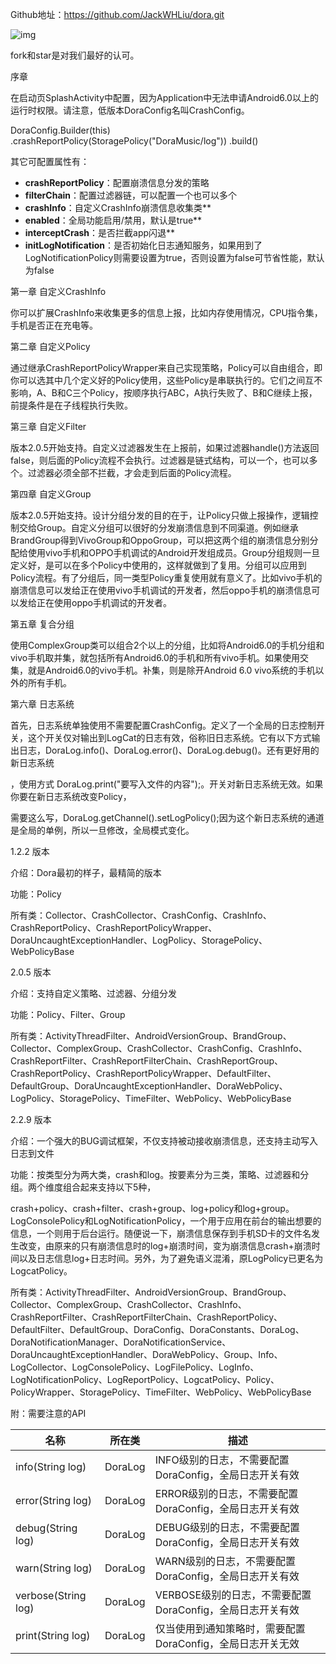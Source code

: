 Github地址：https://github.com/JackWHLiu/dora.git

![img](http://doramusic.site/images/DoraDemo.gif)



fork和star是对我们最好的认可。



序章

在启动页SplashActivity中配置，因为Application中无法申请Android6.0以上的运行时权限。请注意，低版本DoraConfig名叫CrashConfig。

DoraConfig.Builder(this)
    .crashReportPolicy(StoragePolicy("DoraMusic/log"))
    .build()



其它可配置属性有：

- **crashReportPolicy**：配置崩溃信息分发的策略
- **filterChain**：配置过滤器链，可以配置一个也可以多个
- **crashInfo**：自定义CrashInfo崩溃信息收集类**
- **enabled**：全局功能启用/禁用，默认是true**
- **interceptCrash**：是否拦截app闪退**
- **initLogNotification**：是否初始化日志通知服务，如果用到了LogNotificationPolicy则需要设置为true，否则设置为false可节省性能，默认为false




第一章 自定义CrashInfo

你可以扩展CrashInfo来收集更多的信息上报，比如内存使用情况，CPU指令集，手机是否正在充电等。



第二章 自定义Policy

通过继承CrashReportPolicyWrapper来自己实现策略，Policy可以自由组合，即你可以选其中几个定义好的Policy使用，这些Policy是串联执行的。它们之间互不影响，A、B和C三个Policy，按顺序执行ABC，A执行失败了、B和C继续上报，前提条件是在子线程执行失败。



第三章 自定义Filter

版本2.0.5开始支持。自定义过滤器发生在上报前，如果过滤器handle()方法返回false，则后面的Policy流程不会执行。过滤器是链式结构，可以一个，也可以多个。过滤器必须全部不拦截，才会走到后面的Policy流程。



第四章 自定义Group

版本2.0.5开始支持。设计分组分发的目的在于，让Policy只做上报操作，逻辑控制交给Group。自定义分组可以很好的分发崩溃信息到不同渠道。例如继承BrandGroup得到VivoGroup和OppoGroup，可以把这两个组的崩溃信息分别分配给使用vivo手机和OPPO手机调试的Android开发组成员。Group分组规则一旦定义好，是可以在多个Policy中使用的，这样就做到了复用。分组可以应用到Policy流程。有了分组后，同一类型Policy重复使用就有意义了。比如vivo手机的崩溃信息可以发给正在使用vivo手机调试的开发者，然后oppo手机的崩溃信息可以发给正在使用oppo手机调试的开发者。



第五章 复合分组

使用ComplexGroup类可以组合2个以上的分组，比如将Android6.0的手机分组和vivo手机取并集，就包括所有Android6.0的手机和所有vivo手机。如果使用交集，就是Android6.0的vivo手机。补集，则是除开Android 6.0 vivo系统的手机以外的所有手机。



第六章 日志系统

首先，日志系统单独使用不需要配置CrashConfig。定义了一个全局的日志控制开关，这个开关仅对输出到LogCat的日志有效，俗称旧日志系统。它有以下方式输出日志，DoraLog.info()、DoraLog.error()、DoraLog.debug()。还有更好用的新日志系统

，使用方式 DoraLog.print("要写入文件的内容");。开关对新日志系统无效。如果你要在新日志系统改变Policy，

需要这么写，DoraLog.getChannel().setLogPolicy();因为这个新日志系统的通道是全局的单例，所以一旦修改，全局模式变化。



1.2.2 版本

介绍：Dora最初的样子，最精简的版本

功能：Policy

所有类：Collector、CrashCollector、CrashConfig、CrashInfo、CrashReportPolicy、CrashReportPolicyWrapper、DoraUncaughtExceptionHandler、LogPolicy、StoragePolicy、WebPolicyBase



2.0.5 版本

介绍：支持自定义策略、过滤器、分组分发

功能：Policy、Filter、Group

所有类：ActivityThreadFilter、AndroidVersionGroup、BrandGroup、Collector、ComplexGroup、CrashCollector、CrashConfig、CrashInfo、CrashReportFilter、CrashReportFilterChain、CrashReportGroup、CrashReportPolicy、CrashReportPolicyWrapper、DefaultFilter、DefaultGroup、DoraUncaughtExceptionHandler、DoraWebPolicy、LogPolicy、StoragePolicy、TimeFilter、WebPolicy、WebPolicyBase



2.2.9 版本

介绍：一个强大的BUG调试框架，不仅支持被动接收崩溃信息，还支持主动写入日志到文件

功能：按类型分为两大类，crash和log。按要素分为三类，策略、过滤器和分组。两个维度组合起来支持以下5种，

crash+policy、crash+filter、crash+group、log+policy和log+group。LogConsolePolicy和LogNotificationPolicy，一个用于应用在前台的输出想要的信息，一个则用于后台运行。随便说一下，崩溃信息保存到手机SD卡的文件名发生改变，由原来的只有崩溃信息时的log+崩溃时间，变为崩溃信息crash+崩溃时间以及日志信息log+日志时间。另外，为了避免语义混淆，原LogPolicy已更名为LogcatPolicy。

所有类：ActivityThreadFilter、AndroidVersionGroup、BrandGroup、Collector、ComplexGroup、CrashCollector、CrashInfo、CrashReportFilter、CrashReportFilterChain、CrashReportPolicy、DefaultFilter、DefaultGroup、DoraConfig、DoraConstants、DoraLog、DoraNotificationManager、DoraNotificationService、DoraUncaughtExceptionHandler、DoraWebPolicy、Group、Info、LogCollector、LogConsolePolicy、LogFilePolicy、LogInfo、LogNotificationPolicy、LogReportPolicy、LogcatPolicy、Policy、PolicyWrapper、StoragePolicy、TimeFilter、WebPolicy、WebPolicyBase



附：需要注意的API


| 名称                | 所在类  | 描述                                                       |
| ------------------- | :-----: | ---------------------------------------------------------- |
| info(String log)    | DoraLog | INFO级别的日志，不需要配置DoraConfig，全局日志开关有效     |
| error(String log)   | DoraLog | ERROR级别的日志，不需要配置DoraConfig，全局日志开关有效    |
| debug(String log)   | DoraLog | DEBUG级别的日志，不需要配置DoraConfig，全局日志开关有效    |
| warn(String log)    | DoraLog | WARN级别的日志，不需要配置DoraConfig，全局日志开关有效     |
| verbose(String log) | DoraLog | VERBOSE级别的日志，不需要配置DoraConfig，全局日志开关有效  |
| print(String log)   | DoraLog | 仅当使用到通知策略时，需要配置DoraConfig，全局日志开关无效 |
